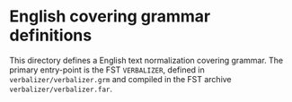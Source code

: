 # English covering grammar definitions

This directory defines a English text normalization covering grammar. The
primary entry-point is the FST `VERBALIZER`, defined in
`verbalizer/verbalizer.grm` and compiled in the FST archive
`verbalizer/verbalizer.far`.
